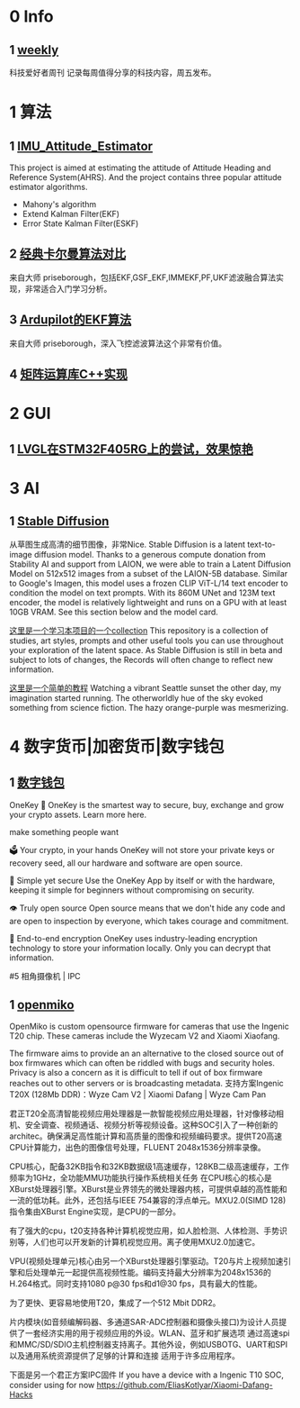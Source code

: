 # 0 Info
## 1 [weekly](https://github.com/ruanyf/weekly)
科技爱好者周刊
记录每周值得分享的科技内容，周五发布。

# 1 算法
## 1 [IMU_Attitude_Estimator](https://github.com/beichu2020/IMU_Attitude_Estimator)

This project is aimed at estimating the attitude of Attitude Heading and Reference System(AHRS). And the project contains three popular attitude estimator algorithms.
- Mahony's algorithm
- Extend Kalman Filter(EKF)
- Error State Kalman Filter(ESKF)

## 2 [经典卡尔曼算法对比](https://github.com/beichu2020/3_state_filter)

来自大师 priseborough，包括EKF,GSF_EKF,IMMEKF,PF,UKF滤波融合算法实现，非常适合入门学习分析。

## 3 [Ardupilot的EKF算法](https://github.com/beichu2020/InertialNav)
来自大师 priseborough，深入飞控滤波算法这个非常有价值。

## 4 [矩阵运算库C++实现](https://github.com/PX4/PX4-Autopilot/tree/4a3d64f1d76856d22323d1061ac6e560efda0a05/src/lib/matrix)

# 2 GUI
## 1 [LVGL在STM32F405RG上的尝试，效果惊艳](https://github.com/beichu2020/LVGL-STM32F405RG)

# 3 AI
## 1 [Stable Diffusion](https://github.com/CompVis/stable-diffusion)
从草图生成高清的细节图像，非常Nice.
Stable Diffusion is a latent text-to-image diffusion model. Thanks to a generous compute donation from Stability AI and support from LAION, we were able to train a Latent Diffusion Model on 512x512 images from a subset of the LAION-5B database. Similar to Google's Imagen, this model uses a frozen CLIP ViT-L/14 text encoder to condition the model on text prompts. With its 860M UNet and 123M text encoder, the model is relatively lightweight and runs on a GPU with at least 10GB VRAM. See this section below and the model card.

[这里是一个学习本项目的一个collection](https://github.com/Maks-s/sd-akashic)
This repository is a collection of studies, art styles, prompts and other useful tools you can use throughout your exploration of the latent space.
As Stable Diffusion is still in beta and subject to lots of changes, the Records will often change to reflect new information.

[这里是一个简单的教程](https://andys.page/posts/how-to-draw/)
Watching a vibrant Seattle sunset the other day, my imagination started running. The otherworldly hue of the sky evoked something from science fiction. The hazy orange-purple was mesmerizing.

# 4 数字货币|加密货币|数字钱包
## 1 [数字钱包](https://github.com/OneKeyHQ/firmware)
OneKey
🔑 OneKey is the smartest way to secure, buy, exchange and grow your crypto assets. Learn more here.

make something people want

🗳️ Your crypto, in your hands
OneKey will not store your private keys or recovery seed, all our hardware and software are open source.

👶 Simple yet secure
Use the OneKey App by itself or with the hardware, keeping it simple for beginners without compromising on security.

👁️ Truly open source
Open source means that we don't hide any code and are open to inspection by everyone, which takes courage and commitment.

🔐 End-to-end encryption
OneKey uses industry-leading encryption technology to store your information locally. Only you can decrypt that information.

#5 相角摄像机 | IPC
## 1 [openmiko](https://github.com/openmiko/openmiko)
OpenMiko is custom opensource firmware for cameras that use the Ingenic T20 chip. These cameras include the Wyzecam V2 and Xiaomi Xiaofang.

The firmware aims to provide an an alternative to the closed source out of box firmwares which can often be riddled with bugs and security holes. Privacy is also a concern as it is difficult to tell if out of box firmware reaches out to other servers or is broadcasting metadata.
支持方案Ingenic T20X (128Mb DDR)：Wyze Cam V2 | Xiaomi Dafang | Wyze Cam Pan

君正T20全高清智能视频应用处理器是一款智能视频应用处理器，针对像移动相机、安全调查、视频通话、视频分析等视频设备。这种SOC引入了一种创新的architec。确保满足高性能计算和高质量的图像和视频编码要求。提供T20高速CPU计算能力，出色的图像信号处理，FLUENT 2048x1536分辨率录像。

CPU核心，配备32KB指令和32KB数据级1高速缓存，128KB二级高速缓存，工作频率为1GHz，全功能MMU功能执行操作系统相关任务 在CPU核心的核心是XBurst处理器引擎。XBurst是业界领先的微处理器内核，可提供卓越的高性能和一流的低功耗。此外，还包括与IEEE 754兼容的浮点单元。MXU2.0(SIMD 128)指令集由XBurst Engine实现，是CPU的一部分。

有了强大的cpu，t20支持各种计算机视觉应用，如人脸检测、人体检测、手势识别等，人们也可以开发新的计算机视觉应用。离子使用MXU2.0加速它。

VPU(视频处理单元)核心由另一个XBurst处理器引擎驱动。T20与片上视频加速引擎和后处理单元一起提供高视频性能。编码支持最大分辨率为2048x1536的H.264格式。同时支持1080 p@30 fps和d1@30 fps，具有最大的性能。

为了更快、更容易地使用T20，集成了一个512 Mbit DDR2。

片内模块(如音频编解码器、多通道SAR-ADC控制器和摄像头接口)为设计人员提供了一套经济实用的用于视频应用的外设。WLAN、蓝牙和扩展选项 通过高速spi和MMC/SD/SDIO主机控制器支持离子。其他外设，例如USBOTG、UART和SPI以及通用系统资源提供了足够的计算和连接 适用于许多应用程序。

下面是另一个君正方案IPC固件
If you have a device with a Ingenic T10 SOC, consider using for now https://github.com/EliasKotlyar/Xiaomi-Dafang-Hacks

